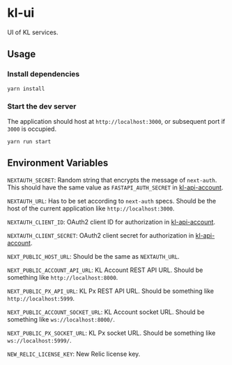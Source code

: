 # kl-ui

UI of KL services.

## Usage

### Install dependencies

```shell
yarn install
```

### Start the dev server

The application should host at `http://localhost:3000`, or subsequent port if `3000` is occupied.

```shell
yarn run start
```

## Environment Variables

`NEXTAUTH_SECRET`: Random string that encrypts the message of `next-auth`. 
This should have the same value as `FASTAPI_AUTH_SECRET` in [kl-api-account].

`NEXTAUTH_URL`: Has to be set according to `next-auth` specs. 
Should be the host of the current application like `http://localhost:3000`.

`NEXTAUTH_CLIENT_ID`: OAuth2 client ID for authorization in [kl-api-account].

`NEXTAUTH_CLIENT_SECRET`: OAuth2 client secret for authorization in [kl-api-account].

`NEXT_PUBLIC_HOST_URL`: Should be the same as `NEXTAUTH_URL`.

`NEXT_PUBLIC_ACCOUNT_API_URL`: KL Account REST API URL.
Should be something like `http://localhost:8000`.

`NEXT_PUBLIC_PX_API_URL`: KL Px REST API URL.
Should be something like `http://localhost:5999`.

`NEXT_PUBLIC_ACCOUNT_SOCKET_URL`: KL Account socket URL.
Should be something like `ws://localhost:8000/`.

`NEXT_PUBLIC_PX_SOCKET_URL`: KL Px socket URL.
Should be something like `ws://localhost:5999/`.

`NEW_RELIC_LICENSE_KEY`: New Relic license key.

[kl-api-account]: https://github.com/RaenonX-Finance/kl-api-account
